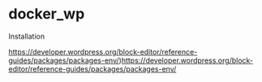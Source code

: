 # docker_wp
Installation

https://developer.wordpress.org/block-editor/reference-guides/packages/packages-env/)https://developer.wordpress.org/block-editor/reference-guides/packages/packages-env/
